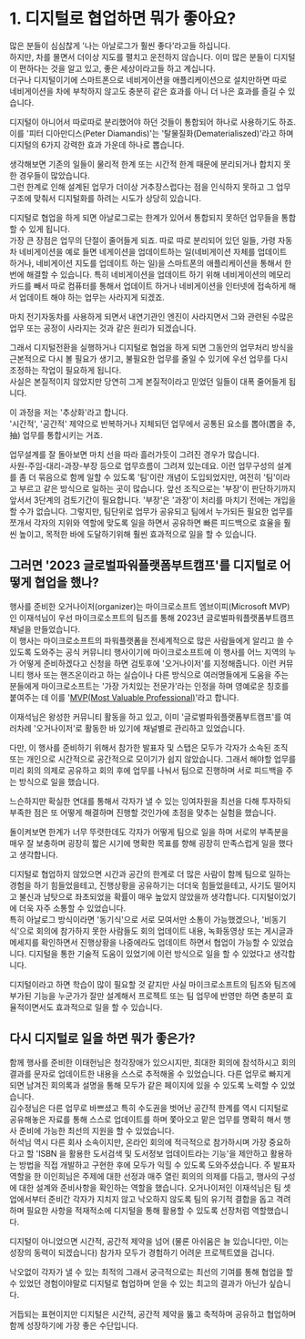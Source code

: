 # 1. 디지털로 협업하면 뭐가 좋아요?

많은 분들이 심심찮게 '나는 아날로그가 훨씬 좋다'라고들 하십니다.  
하지만, 차를 몰면서 더이상 지도를 펼치고 운전하지 않습니다. 이미 많은 분들이 디지털이 편하다는 것을 알고 있고, 좋은 세상이라고들 하고 계십니다.  
더구나 디지털이기에 스마트폰으로 네비게이션을 애플리케이션으로 설치만하면 따로 네비게이션을 차에 부착하지 않고도 충분히 같은 효과를 아니 더 나은 효과를 즐길 수 있습니다.

디지털이 아니어서 따로따로 분리했어야 하던 것들이 통합되어 하나로 사용하기도 하죠.  
이를 '피터 디아만디스(Peter Diamandis)'는 '탈물질화(Dematerialiszed)'라고 하며 디지털의 6가지 강력한 효과 가운데 하나로 뽑습니다.

생각해보면 기존의 일들이 물리적 한계 또는 시간적 한계 때문에 분리되거나 합치지 못한 경우들이 많았습니다.  
그런 한계로 인해 설계된 업무가 더이상 거추장스럽다는 점을 인식하지 못하고 그 업무 구조에 맞춰서 디지털화를 하려는 시도가 상당히 있습니다.

디지털로 협업을 하게 되면 아날로그로는 한계가 있어서 통합되지 못하던 업무들을 통합할 수 있게 됩니다.  
가장 큰 장점은 업무의 단절이 줄어들게 되죠. 따로 따로 분리되어 있던 일들, 가령 자동차 네비게이션을 예로 들면 네게이션을 업데이트하는 일(네비게이션 자체를 업데이트 하거나, 네비게이션 지도를 업데이트 하는 일)을 스마트폰의 애플리케이션을 통해서 한 번에 해결할 수 있습니다. 특히 네비게이션을 업데이트 하기 위해 네비게이션의 메모리 카드를 빼서 따로 컴퓨터를 통해서 업데이트 하거나 네비게이션을 인터넷에 접속하게 해서 업데이트 해야 하는 업무는 사라지게 되겠죠.

마치 전기자동차를 사용하게 되면서 내연기관인 엔진이 사라지면서 그와 관련된 수많은 업무 또는 공정이 사라지는 것과 같은 원리가 되겠습니다.

그래서 디지털전환을 실행하거나 디지털로 협업을 하게 되면 그동안의 업무처리 방식을 근본적으로 다시 볼 필요가 생기고, 불필요한 업무를 줄일 수 있기에 우선 업무를 다시 조정하는 작업이 필요하게 됩니다.  
사실은 본질적이지 않았지만 당연히 그게 본질적이라고 믿었던 일들이 대폭 줄어들게 됩니다.

이 과정을 저는 '추상화'라고 합니다.  
'시간적', '공간적' 제약으로 반복하거나 지체되던 업무에서 공통된 요소를 뽑아(뽑을 추, 抽) 업무를 통합시키는 거죠.

업무설계를 잘 돌아보면 마치 선을 따라 흘러가듯이 그려진 경우가 많습니다.  
사원-주임-대리-과장-부장 등으로 업무흐름이 그려져 있는데요. 이런 업무구성의 설계를 좀 더 묶음으로 함께 일할 수 있도록 '팀'이란 개념이 도입되었지만, 여전히 '팀'이라고 부르고 같은 방식으로 일하는 곳이 많습니다. 앞선 조직으로는 '부장'이 판단하기까지 앞서서 3단계의 검토기간이 필요합니다. '부장'은 '과장'이 처리를 마치기 전에는 개입을 할 수가 없습니다. 그렇지만, 팀단위로 업무가 공유되고 팀에서 누가되든 필요한 업무를 쪼개서 각자의 지위와 역할에 맞도록 일을 하면서 공유하면 빠른 피드백으로 효율을 훨씬 높이고, 목적한 바에 도달하기위해 훨씬 효과적으로 일을 할 수 있습니다.

## 그러면 '2023 글로벌파워플랫폼부트캠프'를 디지털로 어떻게 협업을 했나?

행사를 준비한 오거나이저(organizer)는 마이크로소프트 엠브이피(Microsoft MVP)인 이재석님이 우선 마이크로소프트의 팀즈를 통해 2023년 글로벌파워플랫폼부트캠프 채널을 만들었습니다.  
이 행사는 마이크로소프트의 파워플랫폼을 전세계적으로 많은 사람들에게 알리고 쓸 수 있도록 도와주는 공식 커뮤니티 행사이기에 마이크로소프트에 이 행사를 어느 지역의 누가 어떻게 준비하겠다고 신청을 하면 검토후에 '오거나이저'를 지정해줍니다. 이런 커뮤니티 행사 또는 핸즈온이라고 하는 실습이나 다른 방식으로 여러명들에게 도움을 주는 분들에게 마이크로소프트는 '가장 가치있는 전문가'라는 인정을 하며 영예로운 칭호를 붙여주는 데 이를 '[MVP(Most Valuable Professional)](https://mvp.microsoft.com/ko-kr/Overview)'라고 합니다.

이재석님은 왕성한 커뮤니티 활동을 하고 있고, 이미 '글로벌파워플랫폼부트캠프'를 여러차례 '오거나이저'로 활동한 바 있기에 채널별로 관리하고 있었습니다.

다만, 이 행사를 준비하기 위해서 참가한 발표자 및 스탭은 모두가 각자가 소속된 조직 또는 개인으로 시간적으로 공간적으로 모이기가 쉽지 않았습니다.
그래서 해야할 업무를 미리 회의 의제로 공유하고 회의 후에 업무를 나눠서 팀으로 진행하며 서로 피드백을 주는 방식으로 일을 했습니다.

느슨하지만 확실한 연대를 통해서 각자가 낼 수 있는 잉여자원을 최선을 다해 투자하되 부족한 점은 또 어떻게 해결하며 진행할 것인가에 초점을 맞추는 실험을 했습니다.

돌이켜보면 한계가 너무 뚜렷한데도 각자가 어떻게 팀으로 일을 하며 서로의 부족분을 매우 잘 보충하며 굉장히 짧은 시기에 명확한 목표를 향해 굉장히 만족스럽게 일을 했다고 생각합니다.

디지털로 협업하지 않았으면 시간과 공간의 한계로 더 많은 사람이 함께 팀으로 일하는 경험을 하기 힘들었을테고, 진행상황을 공유하기는 더더욱 힘들었을테고, 사기도 떨어지고 불신과 남탓으로 좌초되었을 확률이 매우 높았지 않았을까 생각합니다. 디지털이었기에 더욱 자주 소통할 수 있었습니다.  
특히 아날로그 방식이라면 '동기식'으로 서로 모여서만 소통이 가능했겠으나, '비동기식'으로 회의에 참가하지 못한 사람들도 회의 업데이트 내용, 녹화동영상 또는 게시글과 메세지를 확인하면서 진행상황을 나중에라도 업데이트 하면서 협업이 가능할 수 있었습니다. 디지털을 통한 기술적 도움이 있었기에 이런 방식으로 일을 할 수 있었다고 생각합니다.

디지털이라고 하면 학습이 많이 필요할 것 같지만 사실 마이크로소프트의 팀즈와 팀즈에 부가된 기능을 누군가가 잘만 설계해서 프로젝트 또는 팀 업무에 반영만 하면 충분히 효율적이면서도 효과적으로 일을 할 수 있습니다.

## 다시 디지털로 일을 하면 뭐가 좋은가?
함께 행사를 준비한 이태헌님은 청각장애가 있으시지만, 최대한 회의에 참석하시고 회의 결과를 문자로 업데이트한 내용을 스스로 추적해올 수 있었습니다. 다른 업무로 빠지게 되면 남겨진 회의록과 설명을 통해 모두가 같은 페이지에 있을 수 있도록 노력할 수 있었습니다.  
김수정님은 다른 업무로 바쁘셨고 특히 수도권을 벗어난 공간적 한계를 역시 디지털로 공유해놓은 자료를 통해 스스로 업데이트를 하며 쫓아오고 맡은 업무를 명확히 해서 행사 준비에 가능한 최선의 지원을 할 수 있었습니다.  
허석님 역시 다른 회사 소속이지만, 온라인 회의에 적극적으로 참가하시며 가장 중요하다고 할 'ISBN 을 활용한 도서검색 및 도서정보 업데이트라는 기능'을 제안하고 활용하는 방법을 직접 개발하고 구현한 후에 모두가 익힐 수 있도록 도와주셨습니다.
주 발표자 역할을 한 이인희님은 주제에 대한 선정과 매주 열린 회의의 의제를 다듬고, 행사의 구성에 대한 설계와 준비사항을 확인하는 역할을 했습니다.
오거나이저인 이재석님은 팀 셋업에서부터 준비간 각자가 지치지 않고 낙오하지 않도록 팀의 유기적 결합을 돕고 격려하며 필요한 사항을 적재적소에 디지털을 통해 활용할 수 있도록 선장처럼 역할했습니다.

디지털이 아니었으면 시간적, 공간적 제약을 넘어 (물론 아쉬움은 늘 있습니다만, 이는 성장의 동력이 되겠습니다) 참가자 모두가 경험하기 어려운 프로젝트였을 겁니다.

낙오없이 각자가 낼 수 있는 최적의 그래서 궁극적으로는 최선의 기여를 통해 협업을 할 수 있었던 경험이야말로 디지털로 협업하며 얻을 수 있는 최고의 결과가 아닌가 싶습니다.

거듭되는 표현이지만 디지털은 시간적, 공간적 제약을 뚫고 축적하며 공유하고 협업하며 함께 성장하기에 가장 좋은 수단입니다.